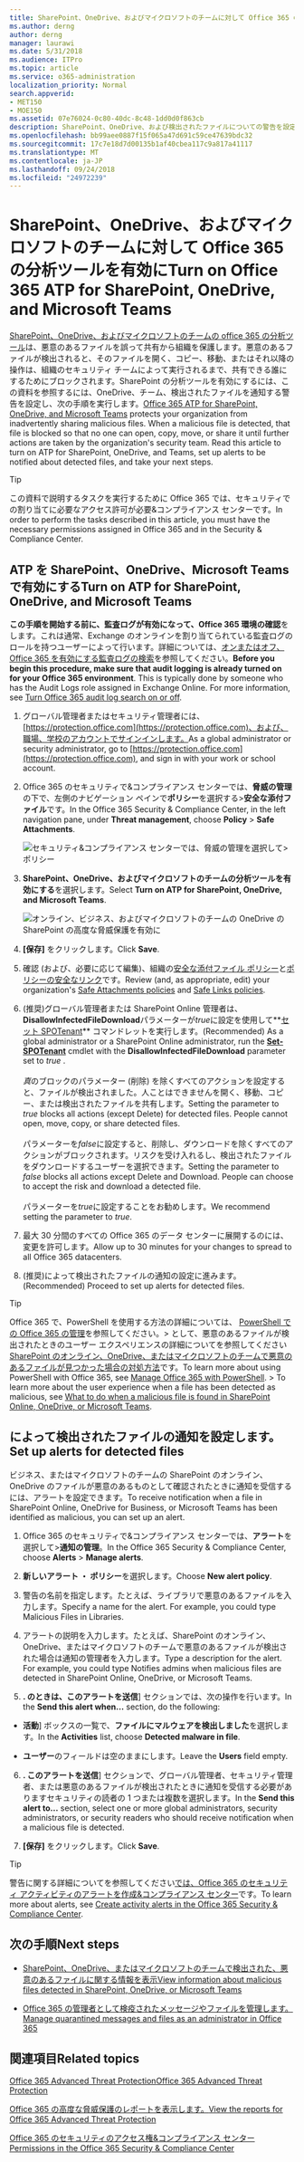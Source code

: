 ```yaml
---
title: SharePoint、OneDrive、およびマイクロソフトのチームに対して Office 365 の分析ツールを有効に
ms.author: derng
author: derng
manager: laurawi
ms.date: 5/31/2018
ms.audience: ITPro
ms.topic: article
ms.service: o365-administration
localization_priority: Normal
search.appverid:
- MET150
- MOE150
ms.assetid: 07e76024-0c80-40dc-8c48-1dd0d0f863cb
description: SharePoint、OneDrive、および検出されたファイルについての警告を設定する方法など、チーム分析ツールを有効にする方法を説明します。
ms.openlocfilehash: bb99aee0887f15f065a47d691c59ce47639bdc32
ms.sourcegitcommit: 17c7e18d7d00135b1af40cbea117c9a817a41117
ms.translationtype: MT
ms.contentlocale: ja-JP
ms.lasthandoff: 09/24/2018
ms.locfileid: "24972239"
---
```

# <a name="turn-on-office-365-atp-for-sharepoint-onedrive-and-microsoft-teams"></a><span data-ttu-id="b4b54-103">SharePoint、OneDrive、およびマイクロソフトのチームに対して Office 365 の分析ツールを有効に</span><span class="sxs-lookup"><span data-stu-id="b4b54-103">Turn on Office 365 ATP for SharePoint, OneDrive, and Microsoft Teams</span></span>

<span data-ttu-id="b4b54-p101">[SharePoint、OneDrive、およびマイクロソフトのチームの office 365 の分析ツール](atp-for-spo-odb-and-teams.md)は、悪意のあるファイルを誤って共有から組織を保護します。悪意のあるファイルが検出されると、そのファイルを開く、コピー、移動、またはそれ以降の操作は、組織のセキュリティ チームによって実行されるまで、共有できる誰にするためにブロックされます。SharePoint の分析ツールを有効にするには、この資料を参照するには、OneDrive、チーム、検出されたファイルを通知する警告を設定し、次の手順を実行します。</span><span class="sxs-lookup"><span data-stu-id="b4b54-p101">[Office 365 ATP for SharePoint, OneDrive, and Microsoft Teams](atp-for-spo-odb-and-teams.md) protects your organization from inadvertently sharing malicious files. When a malicious file is detected, that file is blocked so that no one can open, copy, move, or share it until further actions are taken by the organization's security team. Read this article to turn on ATP for SharePoint, OneDrive, and Teams, set up alerts to be notified about detected files, and take your next steps.</span></span> 
  
> [!TIP]
> <span data-ttu-id="b4b54-107">この資料で説明するタスクを実行するために Office 365 では、セキュリティでの割り当てに必要なアクセス許可が必要&amp;コンプライアンス センターです。</span><span class="sxs-lookup"><span data-stu-id="b4b54-107">In order to perform the tasks described in this article, you must have the necessary permissions assigned in Office 365 and in the Security &amp; Compliance Center.</span></span>
  
## <a name="turn-on-atp-for-sharepoint-onedrive-and-microsoft-teams"></a><span data-ttu-id="b4b54-108">ATP を SharePoint、OneDrive、Microsoft Teams で有効にする</span><span class="sxs-lookup"><span data-stu-id="b4b54-108">Turn on ATP for SharePoint, OneDrive, and Microsoft Teams</span></span>

 <span data-ttu-id="b4b54-p102">**この手順を開始する前に、監査ログが有効になって、Office 365 環境の確認**をします。これは通常、Exchange のオンラインを割り当てられている監査ログのロールを持つユーザーによって行います。詳細については、[オンまたはオフ、Office 365 を有効にする監査ログの検索](turn-audit-log-search-on-or-off.md)を参照してください。</span><span class="sxs-lookup"><span data-stu-id="b4b54-p102">**Before you begin this procedure, make sure that audit logging is already turned on for your Office 365 environment**. This is typically done by someone who has the Audit Logs role assigned in Exchange Online. For more information, see [Turn Office 365 audit log search on or off](turn-audit-log-search-on-or-off.md).</span></span>
  
1. <span data-ttu-id="b4b54-112">グローバル管理者またはセキュリティ管理者には、 [https://protection.office.com](https://protection.office.com)、および、職場、学校のアカウントでサインインします。</span><span class="sxs-lookup"><span data-stu-id="b4b54-112">As a global administrator or security administrator, go to [https://protection.office.com](https://protection.office.com), and sign in with your work or school account.</span></span>
    
2. <span data-ttu-id="b4b54-113">Office 365 のセキュリティで&amp;コンプライアンス センターでは、**脅威の管理**の下で、左側のナビゲーション ペインで**ポリシー**を選択する\>**安全な添付ファイル**です。</span><span class="sxs-lookup"><span data-stu-id="b4b54-113">In the Office 365 Security &amp; Compliance Center, in the left navigation pane, under **Threat management**, choose **Policy** \> **Safe Attachments**.</span></span>
    
    ![セキュリティ&amp;コンプライアンス センターでは、脅威の管理を選択して\>ポリシー](media/08849c91-f043-4cd1-a55e-d440c86442f2.png)
  
3. <span data-ttu-id="b4b54-115">**SharePoint、OneDrive、およびマイクロソフトのチームの分析ツールを有効にする**を選択します。</span><span class="sxs-lookup"><span data-stu-id="b4b54-115">Select **Turn on ATP for SharePoint, OneDrive, and Microsoft Teams**.</span></span>
    
    ![オンライン、ビジネス、およびマイクロソフトのチームの OneDrive の SharePoint の高度な脅威保護を有効に](media/48cfaace-59cc-4e60-bf86-05ff6b99bdbf.png)
  
4. <span data-ttu-id="b4b54-117">**[保存]** をクリックします。</span><span class="sxs-lookup"><span data-stu-id="b4b54-117">Click **Save**.</span></span>
    
5. <span data-ttu-id="b4b54-118">確認 (および、必要に応じて編集)、組織の[安全な添付ファイル ポリシー](set-up-atp-safe-attachments-policies.md)と[ポリシーの安全なリンク](set-up-atp-safe-links-policies.md)です。</span><span class="sxs-lookup"><span data-stu-id="b4b54-118">Review (and, as appropriate, edit) your organization's [Safe Attachments policies](set-up-atp-safe-attachments-policies.md) and [Safe Links policies](set-up-atp-safe-links-policies.md).</span></span>
    
6. <span data-ttu-id="b4b54-119">(推奨)グローバル管理者または SharePoint Online 管理者は、 **DisallowInfectedFileDownload**パラメーターが*true*に設定を使用して**[セット SPOTenant](https://docs.microsoft.com/powershell/module/sharepoint-online/Set-SPOTenant?view=sharepoint-ps)** コマンドレットを実行します。</span><span class="sxs-lookup"><span data-stu-id="b4b54-119">(Recommended) As a global administrator or a SharePoint Online administrator, run the **[Set-SPOTenant](https://docs.microsoft.com/powershell/module/sharepoint-online/Set-SPOTenant?view=sharepoint-ps)** cmdlet with the **DisallowInfectedFileDownload** parameter set to  *true*  .</span></span> <br/><br/><span data-ttu-id="b4b54-p103">*真*のブロックのパラメーター (削除) を除くすべてのアクションを設定すると、ファイルが検出されました。人ことはできませんを開く、移動、コピー、または検出されたファイルを共有します。</span><span class="sxs-lookup"><span data-stu-id="b4b54-p103">Setting the parameter to *true* blocks all actions (except Delete) for detected files. People cannot open, move, copy, or share detected files. </span></span><br/><br/><span data-ttu-id="b4b54-p104">パラメーターを*false*に設定すると、削除し、ダウンロードを除くすべてのアクションがブロックされます。リスクを受け入れるし、検出されたファイルをダウンロードするユーザーを選択できます。</span><span class="sxs-lookup"><span data-stu-id="b4b54-p104">Setting the parameter to *false* blocks all actions except Delete and Download. People can choose to accept the risk and download a detected file. </span></span><br/><br/><span data-ttu-id="b4b54-124">パラメーターを*true*に設定することをお勧めします。</span><span class="sxs-lookup"><span data-stu-id="b4b54-124">We recommend setting the parameter to *true*.</span></span> 
   
7. <span data-ttu-id="b4b54-125">最大 30 分間のすべての Office 365 のデータ センターに展開するのには、変更を許可します。</span><span class="sxs-lookup"><span data-stu-id="b4b54-125">Allow up to 30 minutes for your changes to spread to all Office 365 datacenters.</span></span>
    
8. <span data-ttu-id="b4b54-126">(推奨)によって検出されたファイルの通知の設定に進みます。</span><span class="sxs-lookup"><span data-stu-id="b4b54-126">(Recommended) Proceed to set up alerts for detected files.</span></span>
    
> [!TIP]
> <span data-ttu-id="b4b54-p105">Office 365 で、PowerShell を使用する方法の詳細については、 [PowerShell での Office 365 の管理](https://docs.microsoft.com/office365/enterprise/powershell/manage-office-365-with-office-365-powershell)を参照してください。> として、悪意のあるファイルが検出されたときのユーザー エクスペリエンスの詳細についてを参照してください[SharePoint のオンライン、OneDrive、またはマイクロソフトのチームで悪意のあるファイルが見つかった場合の対処方法](https://support.office.com/article/01e902ad-a903-4e0f-b093-1e1ac0c37ad2)です。</span><span class="sxs-lookup"><span data-stu-id="b4b54-p105">To learn more about using PowerShell with Office 365, see [Manage Office 365 with PowerShell](https://docs.microsoft.com/office365/enterprise/powershell/manage-office-365-with-office-365-powershell). > To learn more about the user experience when a file has been detected as malicious, see [What to do when a malicious file is found in SharePoint Online, OneDrive, or Microsoft Teams](https://support.office.com/article/01e902ad-a903-4e0f-b093-1e1ac0c37ad2).</span></span> 
  
## <a name="set-up-alerts-for-detected-files"></a><span data-ttu-id="b4b54-129">によって検出されたファイルの通知を設定します。</span><span class="sxs-lookup"><span data-stu-id="b4b54-129">Set up alerts for detected files</span></span>

<span data-ttu-id="b4b54-130">ビジネス、またはマイクロソフトのチームの SharePoint のオンライン、OneDrive のファイルが悪意のあるものとして確認されたときに通知を受信するには、アラートを設定できます。</span><span class="sxs-lookup"><span data-stu-id="b4b54-130">To receive notification when a file in SharePoint Online, OneDrive for Business, or Microsoft Teams has been identified as malicious, you can set up an alert.</span></span>
  
1. <span data-ttu-id="b4b54-131">Office 365 のセキュリティで&amp;コンプライアンス センターでは、**アラート**を選択して\>**通知の管理**。</span><span class="sxs-lookup"><span data-stu-id="b4b54-131">In the Office 365 Security &amp; Compliance Center, choose **Alerts** \> **Manage alerts**.</span></span>
    
2. <span data-ttu-id="b4b54-132">**新しいアラート ・ ポリシー**を選択します。</span><span class="sxs-lookup"><span data-stu-id="b4b54-132">Choose **New alert policy**.</span></span>
    
3. <span data-ttu-id="b4b54-p106">警告の名前を指定します。たとえば、ライブラリで悪意のあるファイルを入力します。</span><span class="sxs-lookup"><span data-stu-id="b4b54-p106">Specify a name for the alert. For example, you could type Malicious Files in Libraries.</span></span>
    
4. <span data-ttu-id="b4b54-p107">アラートの説明を入力します。たとえば、SharePoint のオンライン、OneDrive、またはマイクロソフトのチームで悪意のあるファイルが検出された場合は通知の管理者を入力します。</span><span class="sxs-lookup"><span data-stu-id="b4b54-p107">Type a description for the alert. For example, you could type Notifies admins when malicious files are detected in SharePoint Online, OneDrive, or Microsoft Teams.</span></span>
    
5. <span data-ttu-id="b4b54-137">**. のときは、このアラートを送信**] セクションでは、次の操作を行います。</span><span class="sxs-lookup"><span data-stu-id="b4b54-137">In the **Send this alert when...** section, do the following:</span></span> 
    
  - <span data-ttu-id="b4b54-138">**活動**] ボックスの一覧で、**ファイルにマルウェアを検出しました**を選択します。</span><span class="sxs-lookup"><span data-stu-id="b4b54-138">In the **Activities** list, choose **Detected malware in file**.</span></span>
    
  - <span data-ttu-id="b4b54-139">**ユーザー**のフィールドは空のままにします。</span><span class="sxs-lookup"><span data-stu-id="b4b54-139">Leave the **Users** field empty.</span></span> 
    
6. <span data-ttu-id="b4b54-140">**. このアラートを送信**] セクションで、グローバル管理者、セキュリティ管理者、または悪意のあるファイルが検出されたときに通知を受信する必要がありますセキュリティの読者の 1 つまたは複数を選択します。</span><span class="sxs-lookup"><span data-stu-id="b4b54-140">In the **Send this alert to...** section, select one or more global administrators, security administrators, or security readers who should receive notification when a malicious file is detected.</span></span> 
    
7. <span data-ttu-id="b4b54-141">**[保存]** をクリックします。</span><span class="sxs-lookup"><span data-stu-id="b4b54-141">Click **Save**.</span></span>
    
> [!TIP]
> <span data-ttu-id="b4b54-142">警告に関する詳細についてを参照してください[では、Office 365 のセキュリティ アクティビティのアラートを作成&amp;コンプライアンス センター](create-activity-alerts.md)です。</span><span class="sxs-lookup"><span data-stu-id="b4b54-142">To learn more about alerts, see [Create activity alerts in the Office 365 Security &amp; Compliance Center](create-activity-alerts.md).</span></span> 
  
## <a name="next-steps"></a><span data-ttu-id="b4b54-143">次の手順</span><span class="sxs-lookup"><span data-stu-id="b4b54-143">Next steps</span></span>

- [<span data-ttu-id="b4b54-144">SharePoint、OneDrive、またはマイクロソフトのチームで検出された、悪意のあるファイルに関する情報を表示</span><span class="sxs-lookup"><span data-stu-id="b4b54-144">View information about malicious files detected in SharePoint, OneDrive, or Microsoft Teams</span></span>](malicious-files-detected-in-spo-odb-or-teams.md)
    
- [<span data-ttu-id="b4b54-145">Office 365 の管理者として検疫されたメッセージやファイルを管理します。</span><span class="sxs-lookup"><span data-stu-id="b4b54-145">Manage quarantined messages and files as an administrator in Office 365</span></span>](manage-quarantined-messages-and-files.md)
    
## <a name="related-topics"></a><span data-ttu-id="b4b54-146">関連項目</span><span class="sxs-lookup"><span data-stu-id="b4b54-146">Related topics</span></span>

[<span data-ttu-id="b4b54-147">Office 365 Advanced Threat Protection</span><span class="sxs-lookup"><span data-stu-id="b4b54-147">Office 365 Advanced Threat Protection</span></span>](office-365-atp.md)
  
[<span data-ttu-id="b4b54-148">Office 365 の高度な脅威保護のレポートを表示します。</span><span class="sxs-lookup"><span data-stu-id="b4b54-148">View the reports for Office 365 Advanced Threat Protection</span></span>](view-reports-for-atp.md)
  
[<span data-ttu-id="b4b54-149">Office 365 のセキュリティのアクセス権&amp;コンプライアンス センター</span><span class="sxs-lookup"><span data-stu-id="b4b54-149">Permissions in the Office 365 Security &amp; Compliance Center</span></span>](permissions-in-the-security-and-compliance-center.md)
  

